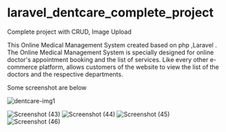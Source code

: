 # laravel_dentcare_complete_project
Complete project with CRUD, Image Upload  

This Online Medical Management System  created based on php ,Laravel . The Online Medical Management System is specially designed for online doctor's appointment booking and the list of services. Like every other e-commerce platform, allows customers of the website to view the list of the doctors and the respective departments.

Some screenshot are below 

![dentcare-img1](https://github.com/adnanmuhammed77/laravel_dentcare_complete_project/assets/123747361/9237830e-ec98-4308-90b5-9182846c45b1)

![Screenshot (43)](https://github.com/adnanmuhammed77/laravel_dentcare_complete_project/assets/123747361/d17abca3-4072-4a80-9add-fe2e10789b0f)
![Screenshot (44)](https://github.com/adnanmuhammed77/laravel_dentcare_complete_project/assets/123747361/0eb9ad03-cda6-4e7b-b443-377c426f3768)
![Screenshot (45)](https://github.com/adnanmuhammed77/laravel_dentcare_complete_project/assets/123747361/c369bbd4-d5c0-44b6-9c3a-31e7d863494f)
![Screenshot (46)](https://github.com/adnanmuhammed77/laravel_dentcare_complete_project/assets/123747361/df0bbc11-e7d4-401f-b2fe-8bc9e7d5ff1b)

